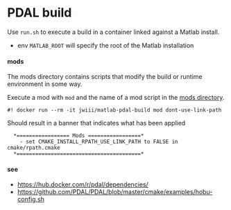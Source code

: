 PDAL build
===

Use `run.sh` to execute a build in a container linked against a Matlab install.

- env `MATLAB_ROOT` will specify the root of the Matlab installation

#### mods

The mods directory contains scripts that modify the build or runtime environment in some way.

Execute a mod with `mod` and the name of a mod script in the [mods directory](docker/pdal/mods).

`#! docker run --rm -it jwiii/matlab-pdal-build mod dont-use-link-path`

Should result in a banner that indicates what has been applied
```
  *================= Mods =================*
    - set CMAKE_INSTALL_RPATH_USE_LINK_PATH to FALSE in cmake/rpath.cmake
  *========================================*
```

#### see
- https://hub.docker.com/r/pdal/dependencies/
- https://github.com/PDAL/PDAL/blob/master/cmake/examples/hobu-config.sh
